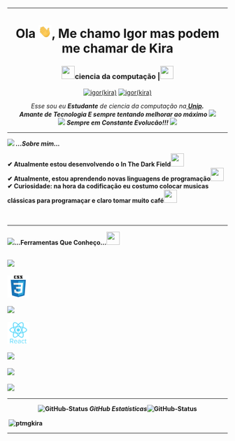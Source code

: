 <hr>
<h1 align="center">Ola <img src="https://raw.githubusercontent.com/ABSphreak/ABSphreak/master/gifs/Hi.gif" width="30px">, Me chamo Igor mas podem me chamar de Kira</h1>
<h3 align="center"><img src="https://cultofthepartyparrot.com/parrots/hd/scienceparrot.gif" width="30" height="30"/>ciencia da computação |<img src="https://cultofthepartyparrot.com/parrots/hd/scienceparrot.gif" width="30" height="30"/></h3>
<p align="center">
<a href="https://www.linkedin.com/in/igor-henrique-alves-755847203/" target="blank"><img align="center" src="https://cdn.jsdelivr.net/npm/simple-icons@3.0.1/icons/linkedin.svg" alt="igor(kira)" height="30" width="40" /></a>
<a href="https://www.facebook.com/igorhenrique.alves.1/" target="blank"><img align="center" src="https://cdn.jsdelivr.net/npm/simple-icons@3.0.1/icons/facebook.svg" alt="igor(kira)" height="30" width="40" /></a>
</p>
</p>



<p align="center">
  <em>
    Esse sou eu <b>Estudante</b> de ciencia da computação na<a href="https://www.unip.br"> <b>Unip</a>. <br>
   Amante de Tecnologia <b>E sempre tentando melhorar ao máximo</b> <img src="https://cultofthepartyparrot.com/parrots/hd/mustacheparrot.gif" width="30px">
  </em> 
  <br>
  <img src="https://media.giphy.com/media/VgCDAzcKvsR6OM0uWg/giphy.gif" width="50" /> <b><i>Sempre em Constante Evolucão!!!</i></b> <img src="https://media.giphy.com/media/7j2hfyeVcDtf2/giphy.gif" width="50" />
</p>

 <hr>

<img src="https://media.giphy.com/media/ObNTw8Uzwy6KQ/giphy.gif" width="30px">&nbsp;***...Sobre mim...***

✔ Atualmente estou desenvolvendo o In The Dark Field<img src="https://cultofthepartyparrot.com/parrots/hd/scienceparrot.gif" width="30" height="30"/><br>
✔ Atualmente, estou aprendendo novas linguagens de programação<img src="https://cultofthepartyparrot.com/parrots/hd/illuminatiparrot.gif" width="30" height="30"/><br>
✔ Curiosidade: na hora da codificação eu costumo colocar musicas clássicas para programaçar e claro tomar muito café<img src="https://cultofthepartyparrot.com/parrots/hd/mustacheparrot.gif" width="30" height="30"/><br> <br><br>
 
 <hr>

<img src="https://media.giphy.com/media/ObNTw8Uzwy6KQ/giphy.gif" width="30px">...Ferramentas Que Conheço...<img src="https://cultofthepartyparrot.com/parrots/hd/illuminatiparrot.gif" width="30" height="30"/><br>
  
<p align="left">
  
  <code> <img height="50" src="https://camo.githubusercontent.com/ec80da59f546258247dbbd4d13471b53038d086b333d7f3bfeb8501d72148a70/68747470733a2f2f63646e2e6a7364656c6976722e6e65742f6e706d2f4070726f6772616d6d696e672d6c616e6775616765732d6c6f676f732f68746d6c40302e302e312f68746d6c5f323536783235362e706e67"> </code>
  <code> <img height="50" src="https://raw.githubusercontent.com/devicons/devicon/master/icons/css3/css3-original-wordmark.svg"> </code>
  <code> <img height="50" src="https://raw.githubusercontent.com/abranhe/programming-languages-logos/master/src/javascript/javascript.png"> </code>
  <code> <img height="50" src="https://raw.githubusercontent.com/devicons/devicon/master/icons/react/react-original-wordmark.svg"> </code>
  <code> <img height="50" src="https://raw.githubusercontent.com/abranhe/programming-languages-logos/master/src/csharp/csharp.png"> </code>
  <code> <img height="50" src="https://raw.githubusercontent.com/abranhe/programming-languages-logos/master/src/java/java.png"> </code>
 <code> <img height="50" src="https://raw.githubusercontent.com/abranhe/programming-languages-logos/master/src/lua/lua.png"> </code>
  <hr>
  <p align="center">
 <img src="https://media.giphy.com/media/8UHRm5oY4k4FDxq5QG/giphy.gif" width="30px" alt="GitHub-Status"/>&nbsp;<i><b>GitHub Estatísticas</b></i><img src="https://media.giphy.com/media/8UHRm5oY4k4FDxq5QG/giphy.gif" width="30px" alt="GitHub-Status"/></p>

<p>&nbsp;<img align="center" src="https://github-readme-stats.vercel.app/api?username=ptmgkira&show_icons=true&locale=en" alt="ptmgkira" width="410" /></p>
<hr>
